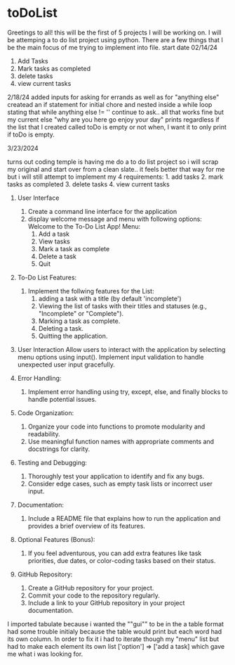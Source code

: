 # toDoList
Greetings to all! this will be the first of 5 projects I will be working on. I will be attemping a to do list project using python. There are a 
few things that I be the main focus of me trying to implement into file.
start date 02/14/24

1) Add Tasks
2) Mark tasks as completed
3) delete tasks
4) view current tasks


2/18/24
added inputs for asking for errands as well as for "anything else" createad an
if statement for initial chore and nested inside a while loop stating that while
anything else != '' continue to ask.. all that works fine but my current else "why are you here go enjoy your day" prints regardless if the list that I created called toDo is empty or not when, I want it to only print if toDo is empty.


3/23/2024

turns out coding temple is having me do a to do list project so i will scrap my original and start over from a clean slate.. it feels better that way for me but i will still attempt to implement my 4 requirements:
    1. add tasks
    2. mark tasks as completed
    3. delete tasks
    4. view current tasks

1) User Interface
    1. Create a command line interface for the application
    2. display welcome message and menu with following options:
        Welcome to the To-Do List App!
        Menu:
        1. Add a task
        2. View tasks
        3. Mark a task as complete
        4. Delete a task
        5. Quit

2) To-Do List Features:
    1) Implement the follwing features for the List:
        1. adding a task with a title (by default 'incomplete')
        2. Viewing the list of tasks with their titles and statuses 
           (e.g., "Incomplete" or "Complete").
        3. Marking a task as complete.
        4. Deleting a task.
        5. Quitting the application.

3) User Interaction
    Allow users to interact with the application by selecting menu options using input().
    Implement input validation to handle unexpected user input gracefully.

4) Error Handling:
    1. Implement error handling using try, except, else, and finally blocks to handle potential issues.


5) Code Organization:
    1. Organize your code into functions to promote modularity and readability.
    2. Use meaningful function names with appropriate comments and docstrings for clarity.


6) Testing and Debugging:
    1. Thoroughly test your application to identify and fix any bugs.
    2. Consider edge cases, such as empty task lists or incorrect user input.


7. Documentation:
    1. Include a README file that explains how to run the application and provides a brief overview of its features.


8. Optional Features (Bonus):
    1. If you feel adventurous, you can add extra features like task priorities, due dates, or color-coding tasks based on their status.


9. GitHub Repository:
    1. Create a GitHub repository for your project.
    2. Commit your code to the repository regularly.
    3. Include a link to your GitHub repository in your project documentation.



I imported tabulate because i wanted the ""gui"" to be in the a table format
had some trouble initialy because the table would print but each word had its own column. In order to fix it i had to iterate though my "menu" list but had to make each element its own list ['option'] => ['add a task] which gave me what i was looking for. 